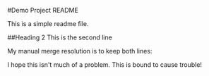 #Demo Project README

This is a simple readme file.

##Heading 2
This is the second line

My manual merge resolution is to keep both lines:

I hope this isn't much of a problem.
This is bound to cause trouble!
